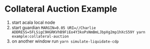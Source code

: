 # Collateral Auction Example

1. start acala local node
2. start guardian `MARGIN=0.05 URI=//Charlie ADDRESS=5FLSigC9HGRKVhB9FiEo4Y3koPsNmBmLJbpXg2mp1hXcS59Y yarn example:collateral-auction`
3. on another window run `yarn simulate-liquidate-cdp`
